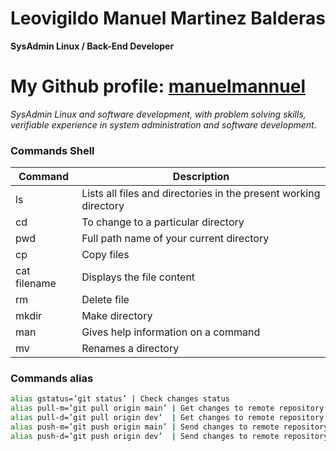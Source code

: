 # Leovigildo Manuel Martinez Balderas
**SysAdmin Linux / Back-End Developer**

# My Github profile: [manuelmannuel](https://github.com/manuelmannuel "manuelmannuel")

 *SysAdmin Linux and software development, with problem solving skills, verifiable experience in system administration and software development.*

### **Commands Shell**
                    
| Command       | Description                                                       |
| ------------- | -------------                                                     |
| ls            | Lists all files and directories in the present working directory  |
| cd            | To change to a particular directory                               |
| pwd           | Full path name of your current directory                          |
| cp            | Copy files                                                        |
| cat filename  | Displays the file content                                         |
| rm            | Delete file                                                       |
| mkdir         | Make directory                                                    |
| man           | Gives help information on a command                               |
| mv            | Renames a directory                                               |

### **Commands alias**

```bash
alias gstatus=’git status’ | Check changes status
alias pull-m=’git pull origin main’ | Get changes to remote repository in main
alias pull-d=’git pull origin dev’  | Get changes to remote repository in dev
alias push-m=’git push origin main’ | Send changes to remote repository in main
alias push-d=’git push origin dev’  | Send changes to remote repository in dev
```